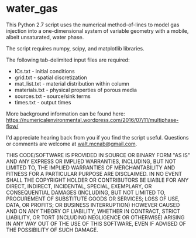 # water_gas
This Python 2.7 script uses the numerical method-of-lines to model gas injection into a one-dimensional system of variable geometry with a mobile, albeit unsaturated, water phase.

The script requires numpy, scipy, and matplotlib libraries.

The following tab-delimited input files are required:

* ICs.txt - initial conditions
* grid.txt - spatial discretization
* mat_list.txt - material distribution within column
* materials.txt - physical properties of porous media
* sources.txt - source/sink terms
* times.txt - output times

More background information can be found here: https://numericalenvironmental.wordpress.com/2016/07/11/multiphase-flow/

I'd appreciate hearing back from you if you find the script useful. Questions or comments are welcome at walt.mcnab@gmail.com.

THIS CODE/SOFTWARE IS PROVIDED IN SOURCE OR BINARY FORM "AS IS" AND ANY EXPRESS OR IMPLIED WARRANTIES, INCLUDING, BUT NOT LIMITED TO, THE IMPLIED WARRANTIES OF MERCHANTABILITY AND FITNESS FOR A PARTICULAR PURPOSE ARE DISCLAIMED. IN NO EVENT SHALL THE COPYRIGHT HOLDER OR CONTRIBUTORS BE LIABLE FOR ANY DIRECT, INDIRECT, INCIDENTAL, SPECIAL, EXEMPLARY, OR CONSEQUENTIAL DAMAGES (INCLUDING, BUT NOT LIMITED TO, PROCUREMENT OF SUBSTITUTE GOODS OR SERVICES; LOSS OF USE, DATA, OR PROFITS; OR BUSINESS INTERRUPTION) HOWEVER CAUSED AND ON ANY THEORY OF LIABILITY, WHETHER IN CONTRACT, STRICT LIABILITY, OR TORT (INCLUDING NEGLIGENCE OR OTHERWISE) ARISING IN ANY WAY OUT OF THE USE OF THIS SOFTWARE, EVEN IF ADVISED OF THE POSSIBILITY OF SUCH DAMAGE.
